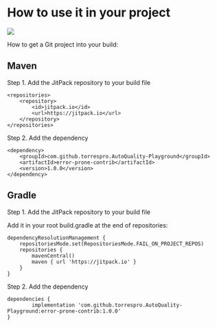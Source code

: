 # How to use it in your project

[![](https://jitpack.io/v/torrespro/AutoQuality-Playground.svg)](https://jitpack.io/#torrespro/AutoQuality-Playground)

How to get a Git project into your build:

## Maven

Step 1. Add the JitPack repository to your build file


	<repositories>
		<repository>
		    <id>jitpack.io</id>
		    <url>https://jitpack.io</url>
		</repository>
	</repositories>

Step 2. Add the dependency

	<dependency>
	    <groupId>com.github.torrespro.AutoQuality-Playground</groupId>
	    <artifactId>error-prone-contrib</artifactId>
	    <version>1.0.0</version>
	</dependency>

## Gradle

Step 1. Add the JitPack repository to your build file

Add it in your root build.gradle at the end of repositories:

	dependencyResolutionManagement {
		repositoriesMode.set(RepositoriesMode.FAIL_ON_PROJECT_REPOS)
		repositories {
			mavenCentral()
			maven { url 'https://jitpack.io' }
		}
	}
Step 2. Add the dependency

	dependencies {
	        implementation 'com.github.torrespro.AutoQuality-Playground:error-prone-contrib:1.0.0'
	}